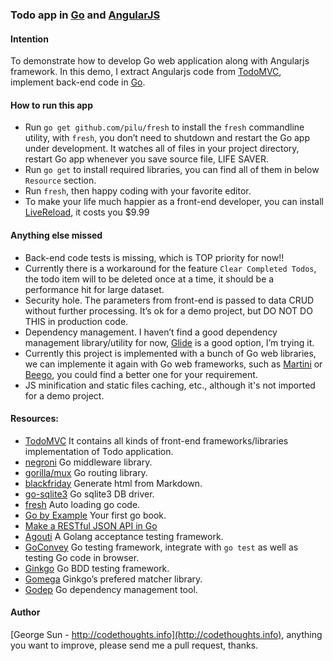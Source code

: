 ### Todo app in [Go](http://golang.org) and [AngularJS](https://angularjs.org/)

#### Intention
To demonstrate how to develop Go web application along with Angularjs framework. In this demo, I extract Angularjs code from [TodoMVC](http://todomvc.com/), implement back-end code in [Go](www.golang.org).

#### How to run this app
* Run `go get github.com/pilu/fresh` to install the `fresh` commandline utility, with `fresh`, you don’t need to shutdown and restart the Go app under development. It watches all of files in your project directory, restart Go app whenever you save source file, LIFE SAVER.
* Run `go get` to install required libraries, you can find all of them in below `Resource` section.
* Run `fresh`, then happy coding with your favorite editor.
* To make your life much happier as a front-end developer, you can install [LiveReload](http://livereload.com/), it costs you $9.99

#### Anything else missed
* Back-end code tests is missing, which is TOP priority for now!!
* Currently there is a workaround for the feature `Clear Completed Todos`, the todo item will to be deleted once at a time, it should be a performance hit for large dataset.
* Security hole. The parameters from front-end is passed to data CRUD without further processing. It’s ok for a demo project, but DO NOT DO THIS in production code.
* Dependency management. I haven’t find a good dependency management library/utility for now, [Glide](https://github.com/Masterminds/glide) is a good option, I’m trying it.
* Currently this project is implemented with a bunch of Go web libraries, we can implemente it again with Go web frameworks, such as [Martini](http://martini.codegangsta.io/) or [Beego](http://beego.me/), you could find a better one for your requirement.
* JS minification and static files caching, etc., although it's not imported for a demo project.

#### Resources:
* [TodoMVC](http://todomvc.com/) It contains all kinds of front-end frameworks/libraries implementation of Todo application.
* [negroni]("github.com/codegangsta/negroni") Go middleware library.
* [gorilla/mux]("github.com/gorilla/mux") Go routing library.
* [blackfriday]("github.com/russross/blackfriday") Generate html from Markdown.
* [go-sqlite3]("github.com/mattn/go-sqlite3") Go sqlite3 DB driver.
* [fresh](https://github.com/pilu/fresh) Auto loading go code.
* [Go by Example](http://gobyexample.com/) Your first go book.
* [Make a RESTful JSON API in Go](http://thenewstack.io/make-a-restful-json-api-go/)
* [Agouti](http://agouti.org/) A Golang acceptance testing framework.
* [GoConvey](http://goconvey.co/) Go testing framework, integrate with `go test` as well as testing Go code in browser.
* [Ginkgo](http://onsi.github.io/ginkgo/) Go BDD testing framework.
* [Gomega](http://onsi.github.io/gomega/) Ginkgo’s prefered matcher library.
* [Godep](https://github.com/tools/godep) Go dependency management tool.

#### Author
[George Sun - http://codethoughts.info](http://codethoughts.info), anything you want to improve, please send me a pull request, thanks.
